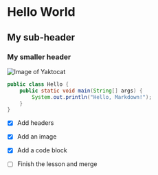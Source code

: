 # Hello World
## My sub-header
### My smaller header
![Image of Yaktocat](https://octodex.github.com/images/yaktocat.png)
```java
public class Hello {
    public static void main(String[] args) {
        System.out.println("Hello, Markdown!");
    }
}
```
- [x] Add headers
- [x] Add an image
- [x] Add a code block
- [ ] Finish the lesson and merge





